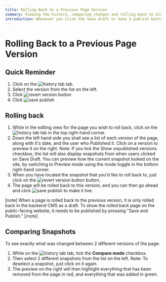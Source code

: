 ```yaml
---
title: Rolling Back to a Previous Page Version
summary: Viewing the history, comparing changes and rolling back to old page versions.
introduction: Whenever you click the Save draft or Save & publish buttons a snapshot of the page is created that can be rolled back to at any point in the future. This is useful for undoing any saved changes or recovering any content that had previously been removed.
---
```


# Rolling Back to a Previous Page Version

## Quick Reminder

 1. Click on the ![history tab](/_images/history-tab.png) tab.
 2. Select the version from the list on the left.
 3. Click ![revert version button](/_images/revert-version-button.png)
 4. Click ![save publish](/_images/save-publish.png)

## Rolling back
 1. While in the editing view for the page you wish to roll back, click on the ![history tab](/_images/history-tab.png) tab in the top right-hand corner.
 2. Down the left hand-side you shall see a list of each version of the page, along with it's date, and the user who Published it. Click on a version to preview it on the right. Note: If you tick the Show unpublished versions checkbox, the list will also display snapshots from when users clicked on Save Draft. You can preview how the current snapshot looked on the site, by switching to Preview mode using the mode toggle in the bottom right-hand corner.
 3. When you have located the snapshot that you'd like to roll back to, just click on the ![revert version button](/_images/revert-version-button.png) button.
 4. The page will be rolled back to this version, and you can then go ahead and click ![save publish](/_images/save-publish.png) to make it live.

[note]
When a page is rolled back to the previous version, it is only rolled back in the backend CMS as a draft. To show the rolled back page on the public-facing website, it needs to be published by pressing "Save and Publish."
[/note]

## Comparing Snapshots

To see exactly what was changed between 2 different versions of the page:

 1. While on the ![history tab](/_images/history-tab.png) tab, tick the **Compare mode** checkbox.
 2. Then select 2 different snapshots from the list on the left. Note: To deselect a snapshot, just click on it again.
 3. The preview on the right will then highlight everything that has been removed from the page in red, and everything that was added in green.


